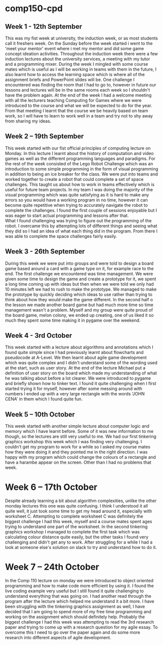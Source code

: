 # comp150-cpd 
 
 
## Week 1 - 12th September   
This was my fist week at university, the induction week, or as most students call it freshers week. On the Sunday before the week started i went to the 'meet your mentor' event where i met my mentor and did some game concept ideation activities.  Throughout the induction week there were a few induction lectures about the university services, a meeting with my tutor and a programming mixer. During the week I mingled with some course mates which is useful as I will be working in teams with them in the future, I also learnt how to access the learning  space which is where all of the assignment briefs and PowerPoint slides will be. One challenge I encountered was finding the room that I had to go to, however in future our lessons and lectures will be in the same rooms each week so I shouldn't have the problem again. At the end of the week I had a welcome meeting with all the lecturers teaching Computing for Games where we were introduced to the course and what we will be expected to do for the year. From that meeting I learnt that the course we be heavily based on team work, so I will have to learn to work well in a team and try not to shy away from sharing my ideas.   
 
 
## Week 2 – 19th September  
This week started with our fist official principles of computing lecture on Monday.  In this lecture I learnt about the history of computation and video games as well as the different programming languages and paradigms. For the rest of the week consisted of the Lego Robot Challenge which was an introduction to some simple programming in the form of visual programming in addition to being an ice breaker for the class. We were put into teams and worked together to create a robot that could complete a set of space challenges. This taught us about how to work in teams effectively which is useful for future team projects. In my team I was doing the majority of the visual programming which was quite satisfying as it is hard to make any errors so you would have a working program in no time, however it can become quite repetitive when trying to accurately navigate the robot to complete the challenges. I found the first couple of sessions enjoyable but I was eager to start actual programming and lessons after that.   
What I found challenging was trying to figure out the programming of the robot. I overcame this by attempting lots of different things and seeing what they did so I had an idea of what each thing did in the program. From there I was able to complete the space challenges fairly easily.  
 
 
## Week 3 - 26th September  
During this week we were put into groups and were told to design a board game based around a card with a game type on it, for example race to the end. The first challenge we encountered was time management. We were given some time to design the game and create a prototype for it, we spent a long time coming up with ideas but then when we were told we only had 10 minutes left we had to rush to make the prototype. We managed to make the prototype by quickly deciding which ideas to use rather than trying to think about how they would make the game different. In the second half o the lesson we made another board game but had much more time so time management wasn't a problem. Myself and my group were quite proud of the board game, melon colony, we ended up creating, one of us liked it so much they spent some time making it in pygame over the weekend.  
 
 
## Week 4 - 3rd October  
This week started with a lecture about algorithms and annotations which I found quite simple since I had previously learnt about flowcharts and pseudocode at A-Level. We then learnt about agile game development which was quite complex and I didn't understand some of the wording used at the start, such as user story. At the end of the lecture Michael put a definition of user story on the board which made my understanding of what he was talking about before a lot clearer. We were introduced to pygame and briefly shown how to tinker text. I found it quite challenging when I first started trying it for myself, however after some messing around with numbers I ended up with a very large rectangle with the words 'JOHN CENA' in them which I found quite fun.  
 
 
## Week 5 – 10th October  
This week started with another simple lecture about computer logic and memory which I have learnt before. Some of it was new information to me though, so the lectures are still very useful to me. We had our first tinkering graphics workshop this week which I was finding very challenging. I couldn't get my program to work for a while so I asked my course mates how they were doing it and they pointed me in the right direction. I was happy with my program which could change the colours of a rectangle and have a harambe appear on the screen. Other than I had no problems that week.   
 
 
# Week 6 – 17th October   
Despite already learning a bit about algorithm complexities, unlike the other monday lectures this one was quite confusing. I think I understood it all quite well, it just took some time to get my head around it, especially with worksheet C. Attempting to complete worksheet C was definitely the biggest challenge I had this week, myself and a course mates spent ages trying to understand one part of the worksheet. In the second tinkering graphics workshop I managed to complete the first task which was calculating colour distance quite easily, but the other tasks I found very challenging and didn't get any to work. After struggling for a while I had a look at someone else's solution on slack to try and understand how to do it. 
 
# Week 7 – 24th October 
In the Comp 110 lecture on monday we were introduced to object oriented programming and how to make code more efficient by using it. I found the live coding example very useful but I still found it quite challenging to understand everything that was going on. I had another read through the program after the lecture which helped me understand it a bit more. I have been struggling with the tinkering graphics assignment as well, I have decided that I am going to spend more of my free time programming and working on the assignment which should definitely help. Probably the biggest challenge I had this week was attempting to read the 3rd research paper and trying to come up with a research question for my agile essay. To overcome this I need to go over the paper again and do some more research into different aspects of agile development. 
